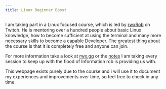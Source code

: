 ```yaml
---
title: Linux Beginner Boost
---
```


I am taking part in a Linux focused course, which is led by [rwxRob](https://twitch.com/rwxrob) on Twitch. He is mentoring over a hundred people about basic Linux knowledge, how to become sufficient at using the terminal and many more necessary skills to become a capable Developer. The greatest thing about the course is that it is completely free and anyone can join.

For more information take a look at [rwx.gg](https://rwx.gg) or the [notes](/notes) I am taking every session to keep up with the flood of Information rob is providing us with.

This webpage exists purely due to the course and i will use it to document my experiences and improvements over time, so feel free to check in any time.

